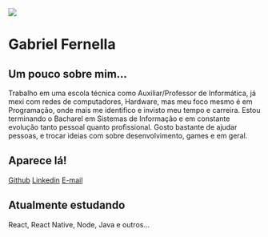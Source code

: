 

<img width="auto" src="https://avatars2.githubusercontent.com/u/39594204?s=460&u=c3395abbd7a4c831add26f21eae655454fe34b2f&v=4">

# Gabriel Fernella

##  Um pouco sobre mim...

Trabalho em uma escola técnica como Auxiliar/Professor de Informática, já mexi com redes de computadores, Hardware, mas meu foco mesmo é em Programação, onde mais me identifico e invisto meu tempo e carreira. Estou terminando o Bacharel em Sistemas de Informação e em constante evolução tanto pessoal quanto profissional. Gosto bastante de ajudar pessoas, e trocar ideias com sobre desenvolvimento, games e em geral. 

## Aparece lá!

[Github](https://github.com/GabrielFernella)
[Linkedin](https://www.linkedin.com/in/gabriel-fernella-a486b91a6/)
[E-mail](fernelladev@gmail.com)

## Atualmente estudando

React, React Native, Node, Java e outros...

